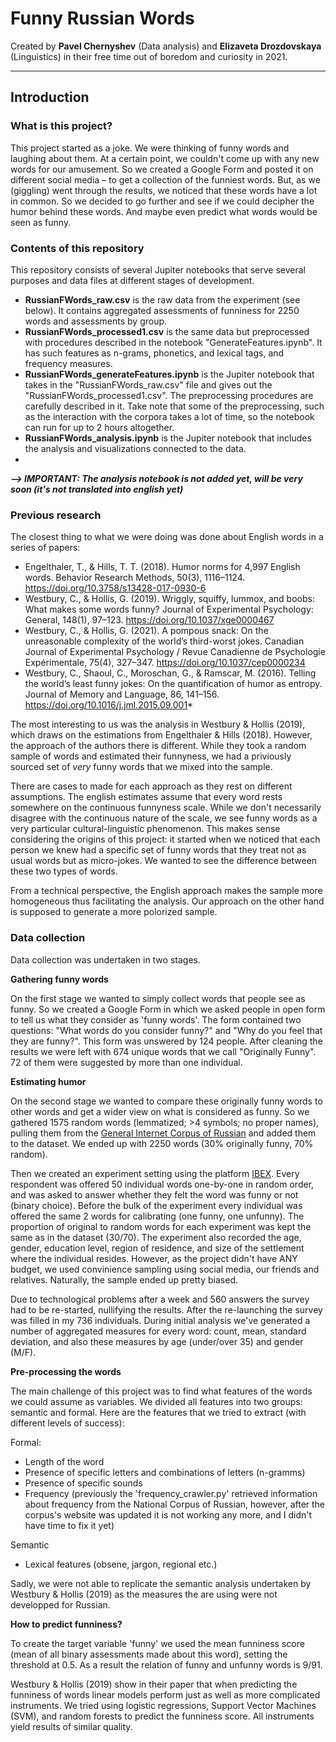 # Funny Russian Words

Created by **Pavel Chernyshev** (Data analysis) and **Elizaveta Drozdovskaya** (Linguistics) in their free time out of boredom and curiosity in 2021.

------

## Introduction

### What is this project?

This project started as a joke. We were thinking of funny words and laughing about them. At a certain point, we couldn't come up with any new words for our amusement. So we created a Google Form and posted it on different social media – to get a collection of the funniest words.
But, as we (giggling) went through the results, we noticed that these words have a lot in common. So we decided to go further and see if we could decipher the humor behind these words. And maybe even predict what words would be seen as funny.
    
### Contents of this repository

This repository consists of several Jupiter notebooks that serve several purposes and data files at different stages of development.

- **RussianFWords_raw.csv** is the raw data from the experiment (see below). It contains aggregated assessments of funniness for 2250 words and assessments by group.
- **RussianFWords_processed1.csv** is the same data but preprocessed with procedures described in the notebook "GenerateFeatures.ipynb". It has such features as n-grams, phonetics, and lexical tags, and frequency measures.
- **RussianFWords_generateFeatures.ipynb** is the Jupiter notebook that takes in the "RussianFWords_raw.csv" file and gives out the "RussianFWords_processed1.csv". The preprocessing procedures are carefully described in it. Take note that some of the preprocessing, such as the interaction with the corpora takes a lot of time, so the notebook can run for up to 2 hours altogether.
- **RussianFWords_analysis.ipynb** is the Jupiter notebook that includes the analysis and visualizations connected to the data.
- 
***--> IMPORTANT: The analysis notebook is not added yet, will be very soon (it's not translated into english yet)***

### Previous research

The closest thing to what we were doing was done about English words in a series of papers:

- Engelthaler, T., & Hills, T. T. (2018). Humor norms for 4,997 English words. Behavior Research Methods, 50(3), 1116–1124. https://doi.org/10.3758/s13428-017-0930-6
- Westbury, C., & Hollis, G. (2019). Wriggly, squiffy, lummox, and boobs: What makes some words funny? Journal of Experimental Psychology: General, 148(1), 97–123. https://doi.org/10.1037/xge0000467
- Westbury, C., & Hollis, G. (2021). A pompous snack: On the unreasonable complexity of the world’s third-worst jokes. Canadian Journal of Experimental Psychology / Revue Canadienne de Psychologie Expérimentale, 75(4), 327–347. https://doi.org/10.1037/cep0000234
- Westbury, C., Shaoul, C., Moroschan, G., & Ramscar, M. (2016). Telling the world’s least funny jokes: On the quantification of humor as entropy. Journal of Memory and Language, 86, 141–156. https://doi.org/10.1016/j.jml.2015.09.001*

The most interesting to us was the analysis in Westbury & Hollis (2019), which draws on the estimations from Engelthaler & Hills (2018). However, the approach of the authors there is different. While they took a random sample of words and estimated their funnyness, we had a priviously sourced set of *very* funny words that we mixed into the sample.

There are cases to made for each approach as they rest on different assumptions. The english estimates assume that every word rests somewhere on the continuous funnyness scale. While we don't necessarily disagree with the continuous nature of the scale, we see funny words as a very particular cultural-linguistic phenomenon. This makes sense considering the origins of this project: it started when we noticed that each person we knew had a specific set of funny words that they treat not as usual words but as micro-jokes. We wanted to see the difference between these two types of words.

From a technical perspective, the English approach makes the sample more homogeneous thus facilitating the analysis. Our approach on the other hand is supposed to generate a more polorized sample. 

### Data collection
    
Data collection was undertaken in two stages.

**Gathering funny words**

On the first stage we wanted to simply collect words that people see as funny. So we created a Google Form in which we asked people in open form to tell us what they consider as 'funny words'.
The form contained two questions: "What words do you consider funny?" and "Why do you feel that they are funny?".
This form was unswered by 124 people. After cleaning the results we were left with 674 unique words that we call "Originally Funny". 72 of them were suggested by more than one individual.

**Estimating humor**

On the second stage we wanted to compare these originally funny words to other words and get a wider view on what is considered as funny. So we gathered 1575 random words (lemmatized; >4 symbols; no proper names), pulling them from the [General Internet Corpus of Russian](http://www.webcorpora.ru/) and added them to the dataset. We ended up with 2250 words (30% originally funny, 70% random).

Then we created an experiment setting using the platform [IBEX](https://spellout.net/ibexfarm). Every respondent was offered 50 individual words one-by-one in random order, and was asked to answer whether they felt the word was funny or not (binary choice). Before the bulk of the experiment every individual was offered the same 2 words for calibrating (one funny, one unfunny). The proportion of original to random words for each experiment was kept the same as in the dataset (30/70). The experiment also recorded the age, gender, education level, region of residence, and size of the settlement where the individual resides. However, as the project didn't have ANY budget, we used convinience sampling using social media, our friends and relatives. Naturally, the sample ended up pretty biased.

Due to technological problems after a week and 560 answers the survey had to be re-started, nullifying the results. After the re-launching the survey was filled in my 736 individuals. During initial analysis we've generated a number of aggregated measures for every word: count, mean, standard deviation, and also these measures by age (under/over 35) and gender (M/F).

**Pre-processing the words**

The main challenge of this project was to find what features of the words we could assume as variables. We divided all features into two groups: semantic and formal. Here are the features that we tried to extract (with different levels of success):

Formal:
- Length of the word
- Presence of specific letters and combinations of letters (n-gramms)
- Presence of specific sounds
- Frequency (previously the 'frequency_crawler.py' retrieved information about frequency from the National Corpus of Russian, however, after the corpus's website was updated it is not working any more, and I didn't have time to fix it yet)

Semantic
- Lexical features (obsene, jargon, regional etc.)

Sadly, we were not able to replicate the semantic analysis undertaken by Westbury & Hollis (2019) as the measures the are using were not developped for Russian. 

**How to predict funniness?**

To create the target variable 'funny' we used the mean funniness score (mean of all binary assessments made about this word), setting the threshold at 0.5. As a result the relation of funny and unfunny words is 9/91. 
    
Westbury & Hollis (2019) show in their paper that when predicting the funniness of words linear models perform just as well as more complicated instruments. We tried using logistic regressions, Support Vector Machines (SVM), and random forests to predict the funniness score. All instruments yield results of similar quality.
